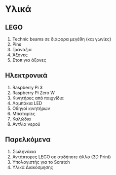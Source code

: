 # Υλικά
## LEGO
1. Technic beams σε διάφορα μεγέθη (και γωνίες)
2. Pins
2. Γρανάζια
3. Άξονες
3. Στοπ για άξονες

## Ηλεκτρονικά
1. Raspberry Pi 3
2. Raspberry Pi Zero W
2. Κινητήρες από παιχνίδια
3. Λαμπάκια LED
4. Οδηγοί κινητήρων
5. Μπαταρίες
6. Καλώδια
7. Αντλία νερού

## Παρελκόμενα
1. Σωληνάκια
2. Αντάπτορες LEGO σε οτιδήποτε άλλο (3D Print)
3. Υπολογιστής για το Scratch
4. Υλικά Διακόσμησης

